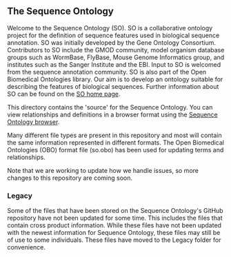 ## The Sequence Ontology

Welcome to the Sequence Ontology (SO). SO is a collaborative ontology project for the definition of sequence features used in biological sequence annotation. SO was initially developed by the Gene Ontology Consortium. Contributors to SO include the GMOD community, model organism database groups such as WormBase, FlyBase, Mouse Genome Informatics group, and institutes such as the Sanger Institute and the EBI. Input to SO is welcomed from the sequence annotation community. SO is also part of the Open Biomedical Ontologies library. Our aim is to develop an ontology suitable for describing the features of biological sequences. Further information about SO can be found on the [SO home page](http://www.sequenceontology.org/).

This directory contains the 'source' for the Sequence Ontology. You can view relationships and definitions in a browser format using the [Sequence Ontology browser](http://www.sequenceontology.org/browser/obob.cgi).

Many different file types are present in this repository and most will contain the same information represented in different formats. The Open Biomedical Ontologies (OBO) format file (so.obo) has been used for updating terms and relationships.

Note that we are working to update how we handle issues, so more changes to this repository are coming soon.

### Legacy

Some of the files that have been stored on the Sequence Ontology's GitHub repository have not been updated for some time. This includes the files that contain cross product information. While these files have not been updated with the newest information for Sequence Ontology, these files may still be of use to some individuals. These files have moved to the Legacy folder for convenience. 
